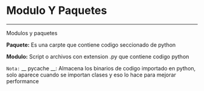 # Modulo Y Paquetes
---
Modulos y paquetes 

**Paquete:** Es una carpte que contiene codigo seccionado de python

**Modulo:** Script o archivos con extension .py que contiene codigo python

`Nota:` __ pycache __: Almacena los binarios de codigo importado en python, solo aparece cuando se importan clases y eso lo hace para mejorar performance
